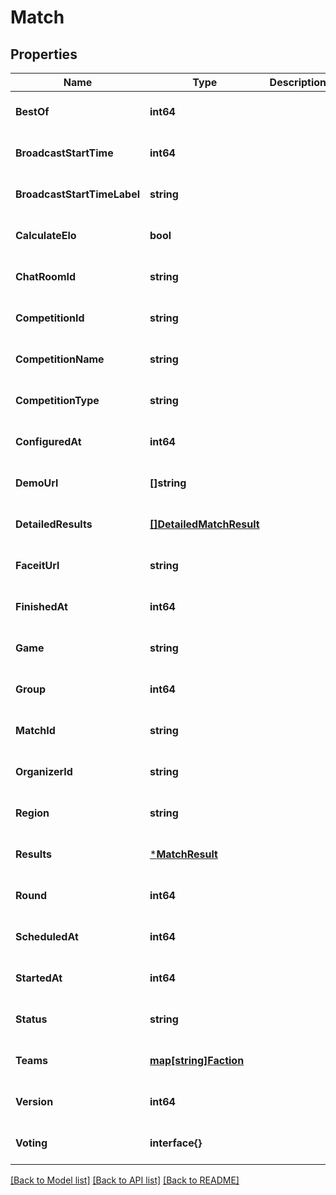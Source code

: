 # Match

## Properties
Name | Type | Description | Notes
------------ | ------------- | ------------- | -------------
**BestOf** | **int64** |  | [optional] [default to null]
**BroadcastStartTime** | **int64** |  | [optional] [default to null]
**BroadcastStartTimeLabel** | **string** |  | [optional] [default to null]
**CalculateElo** | **bool** |  | [optional] [default to null]
**ChatRoomId** | **string** |  | [optional] [default to null]
**CompetitionId** | **string** |  | [optional] [default to null]
**CompetitionName** | **string** |  | [optional] [default to null]
**CompetitionType** | **string** |  | [optional] [default to null]
**ConfiguredAt** | **int64** |  | [optional] [default to null]
**DemoUrl** | **[]string** |  | [optional] [default to null]
**DetailedResults** | [**[]DetailedMatchResult**](DetailedMatchResult.md) |  | [optional] [default to null]
**FaceitUrl** | **string** |  | [optional] [default to null]
**FinishedAt** | **int64** |  | [optional] [default to null]
**Game** | **string** |  | [optional] [default to null]
**Group** | **int64** |  | [optional] [default to null]
**MatchId** | **string** |  | [optional] [default to null]
**OrganizerId** | **string** |  | [optional] [default to null]
**Region** | **string** |  | [optional] [default to null]
**Results** | [***MatchResult**](MatchResult.md) |  | [optional] [default to null]
**Round** | **int64** |  | [optional] [default to null]
**ScheduledAt** | **int64** |  | [optional] [default to null]
**StartedAt** | **int64** |  | [optional] [default to null]
**Status** | **string** |  | [optional] [default to null]
**Teams** | [**map[string]Faction**](Faction.md) |  | [optional] [default to null]
**Version** | **int64** |  | [optional] [default to null]
**Voting** | **interface{}** |  | [optional] [default to null]

[[Back to Model list]](../README.md#documentation-for-models) [[Back to API list]](../README.md#documentation-for-api-endpoints) [[Back to README]](../README.md)


